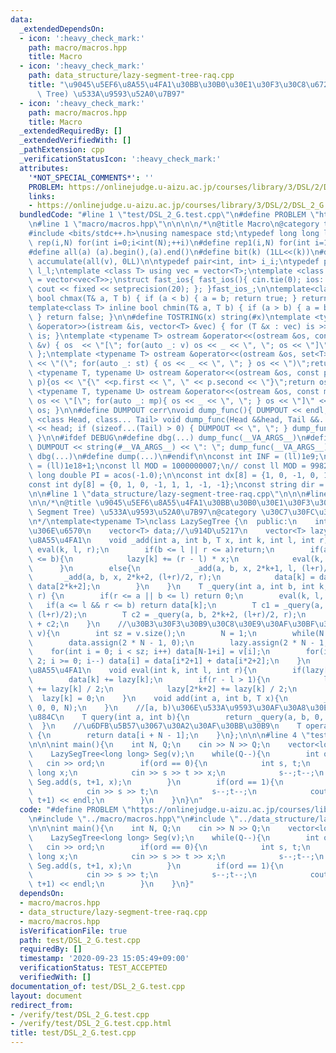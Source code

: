 ```yaml
---
data:
  _extendedDependsOn:
  - icon: ':heavy_check_mark:'
    path: macro/macros.hpp
    title: Macro
  - icon: ':heavy_check_mark:'
    path: data_structure/lazy-segment-tree-raq.cpp
    title: "\u9045\u5EF6\u8A55\u4FA1\u30BB\u30B0\u30E1\u30F3\u30C8\u6728(Lazy Segment\
      \ Tree) \u533A\u9593\u52A0\u7B97"
  - icon: ':heavy_check_mark:'
    path: macro/macros.hpp
    title: Macro
  _extendedRequiredBy: []
  _extendedVerifiedWith: []
  _pathExtension: cpp
  _verificationStatusIcon: ':heavy_check_mark:'
  attributes:
    '*NOT_SPECIAL_COMMENTS*': ''
    PROBLEM: https://onlinejudge.u-aizu.ac.jp/courses/library/3/DSL/2/DSL_2_G
    links:
    - https://onlinejudge.u-aizu.ac.jp/courses/library/3/DSL/2/DSL_2_G
  bundledCode: "#line 1 \"test/DSL_2_G.test.cpp\"\n#define PROBLEM \"https://onlinejudge.u-aizu.ac.jp/courses/library/3/DSL/2/DSL_2_G\"\
    \n#line 1 \"macro/macros.hpp\"\n\n\n\n/*\n@title Macro\n@category template\n*/\n\
    #include <bits/stdc++.h>\nusing namespace std;\ntypedef long long ll;\n#define\
    \ rep(i,N) for(int i=0;i<int(N);++i)\n#define rep1(i,N) for(int i=1;i<int(N);++i)\n\
    #define all(a) (a).begin(),(a).end()\n#define bit(k) (1LL<<(k))\n#define SUM(v)\
    \ accumulate(all(v), 0LL)\n\ntypedef pair<int, int> i_i;\ntypedef pair<ll, ll>\
    \ l_l;\ntemplate <class T> using vec = vector<T>;\ntemplate <class T> using vvec\
    \ = vector<vec<T>>;\nstruct fast_ios{ fast_ios(){ cin.tie(0); ios::sync_with_stdio(false);\
    \ cout << fixed << setprecision(20); }; }fast_ios_;\n\ntemplate<class T> inline\
    \ bool chmax(T& a, T b) { if (a < b) { a = b; return true; } return false; }\n\
    template<class T> inline bool chmin(T& a, T b) { if (a > b) { a = b; return true;\
    \ } return false; }\n\n#define TOSTRING(x) string(#x)\ntemplate <typename T> istream\
    \ &operator>>(istream &is, vector<T> &vec) { for (T &x : vec) is >> x; return\
    \ is; }\ntemplate <typename T> ostream &operator<<(ostream &os, const vector<T>\
    \ &v) { os  << \"[\"; for(auto _: v) os << _ << \", \"; os << \"]\"; return os;\
    \ };\ntemplate <typename T> ostream &operator<<(ostream &os, set<T> &st) { os\
    \ << \"(\"; for(auto _: st) { os << _ << \", \"; } os << \")\";return os;}\ntemplate\
    \ <typename T, typename U> ostream &operator<<(ostream &os, const pair< T, U >&\
    \ p){os << \"{\" <<p.first << \", \" << p.second << \"}\";return os; }\ntemplate\
    \ <typename T, typename U> ostream &operator<<(ostream &os, const map<T, U> &mp){\
    \ os << \"[\"; for(auto _: mp){ os << _ << \", \"; } os << \"]\" << endl; return\
    \ os; }\n\n#define DUMPOUT cerr\nvoid dump_func(){ DUMPOUT << endl; }\ntemplate\
    \ <class Head, class... Tail> void dump_func(Head &&head, Tail &&... tail) { DUMPOUT\
    \ << head; if (sizeof...(Tail) > 0) { DUMPOUT << \", \"; } dump_func(std::move(tail)...);\
    \ }\n\n#ifdef DEBUG\n#define dbg(...) dump_func(__VA_ARGS__)\n#define dump(...)\
    \ DUMPOUT << string(#__VA_ARGS__) << \": \"; dump_func(__VA_ARGS__)\n#else\n#define\
    \ dbg(...)\n#define dump(...)\n#endif\n\nconst int INF = (ll)1e9;\nconst ll INFLL\
    \ = (ll)1e18+1;\nconst ll MOD = 1000000007;\n// const ll MOD = 998244353;\nconst\
    \ long double PI = acos(-1.0);\n\nconst int dx[8] = {1, 0, -1, 0, 1, -1, -1, 1};\n\
    const int dy[8] = {0, 1, 0, -1, 1, 1, -1, -1};\nconst string dir = \"DRUL\";\n\
    \n\n#line 1 \"data_structure/lazy-segment-tree-raq.cpp\"\n\n\n#line 4 \"data_structure/lazy-segment-tree-raq.cpp\"\
    \n\n/*\n@title \u9045\u5EF6\u8A55\u4FA1\u30BB\u30B0\u30E1\u30F3\u30C8\u6728(Lazy\
    \ Segment Tree) \u533A\u9593\u52A0\u7B97\n@category \u30C7\u30FC\u30BF\u69CB\u9020\
    \n*/\ntemplate<typename T>\nclass LazySegTree {\n  public:\n    int N;//\u8449\
    \u306E\u6570\n    vector<T> data;//\u914D\u5217\n    vector<T> lazy;//\u9045\u5EF6\
    \u8A55\u4FA1\n    void _add(int a, int b, T x, int k, int l, int r){\n       \
    \ eval(k, l, r);\n        if(b <= l || r <= a)return;\n        if(a <= l && r\
    \ <= b){\n            lazy[k] += (r - l) * x;\n            eval(k, l, r);\n  \
    \      }\n        else{\n            _add(a, b, x, 2*k+1, l, (l+r)/2);\n     \
    \       _add(a, b, x, 2*k+2, (l+r)/2, r);\n            data[k] = data[2*k+1] +\
    \ data[2*k+2];\n        }\n    }\n    T _query(int a, int b, int k, int l, int\
    \ r) {\n        if(r <= a || b <= l) return 0;\n        eval(k, l, r);\n     \
    \   if(a <= l && r <= b) return data[k];\n        T c1 = _query(a, b, 2*k+1, l,\
    \ (l+r)/2);\n        T c2 = _query(a, b, 2*k+2, (l+r)/2, r);\n        return c1\
    \ + c2;\n    }\n    //\u30B3\u30F3\u30B9\u30C8\u30E9\u30AF\u30BF\u30FC\n    LazySegTree(vector<T>\
    \ v){\n        int sz = v.size();\n        N = 1;\n        while(N < sz)N *= 2;\n\
    \        data.assign(2 * N - 1, 0);\n        lazy.assign(2 * N - 1, 0);\n    \
    \    for(int i = 0; i < sz; i++) data[N-1+i] = v[i];\n        for(int i = N -\
    \ 2; i >= 0; i--) data[i] = data[i*2+1] + data[i*2+2];\n    }\n    //\u9045\u5EF6\
    \u8A55\u4FA1\n    void eval(int k, int l, int r){\n        if(lazy[k] == 0)return;\n\
    \        data[k] += lazy[k];\n        if(r - l > 1){\n            lazy[2*k+1]\
    \ += lazy[k] / 2;\n            lazy[2*k+2] += lazy[k] / 2;\n        }\n      \
    \  lazy[k] = 0;\n    }\n    void add(int a, int b, T x){\n        _add(a, b, x,\
    \ 0, 0, N);\n    }\n    //[a, b)\u306E\u533A\u9593\u30AF\u30A8\u30EA\u306E\u5B9F\
    \u884C\n    T query(int a, int b){\n        return _query(a, b, 0, 0, N);\n  \
    \  }\n    //\u6DFB\u5B57\u3067\u30A2\u30AF\u30BB\u30B9\n    T operator[](int i)\
    \ {\n        return data[i + N - 1];\n    }\n};\n\n\n#line 4 \"test/DSL_2_G.test.cpp\"\
    \n\n\nint main(){\n    int N, Q;\n    cin >> N >> Q;\n    vector<long long> v(N,0);\n\
    \    LazySegTree<long long> Seg(v);\n    while(Q--){\n        int ord;\n     \
    \   cin >> ord;\n        if(ord == 0){\n            int s, t;\n            long\
    \ long x;\n            cin >> s >> t >> x;\n            s--;t--;\n           \
    \ Seg.add(s, t+1, x);\n        }\n        if(ord == 1){\n            int s, t;\n\
    \            cin >> s >> t;\n            s--;t--;\n            cout << Seg.query(s,\
    \ t+1) << endl;\n        }\n    }\n}\n"
  code: "#define PROBLEM \"https://onlinejudge.u-aizu.ac.jp/courses/library/3/DSL/2/DSL_2_G\"\
    \n#include \"../macro/macros.hpp\"\n#include \"../data_structure/lazy-segment-tree-raq.cpp\"\
    \n\n\nint main(){\n    int N, Q;\n    cin >> N >> Q;\n    vector<long long> v(N,0);\n\
    \    LazySegTree<long long> Seg(v);\n    while(Q--){\n        int ord;\n     \
    \   cin >> ord;\n        if(ord == 0){\n            int s, t;\n            long\
    \ long x;\n            cin >> s >> t >> x;\n            s--;t--;\n           \
    \ Seg.add(s, t+1, x);\n        }\n        if(ord == 1){\n            int s, t;\n\
    \            cin >> s >> t;\n            s--;t--;\n            cout << Seg.query(s,\
    \ t+1) << endl;\n        }\n    }\n}"
  dependsOn:
  - macro/macros.hpp
  - data_structure/lazy-segment-tree-raq.cpp
  - macro/macros.hpp
  isVerificationFile: true
  path: test/DSL_2_G.test.cpp
  requiredBy: []
  timestamp: '2020-09-23 15:05:49+09:00'
  verificationStatus: TEST_ACCEPTED
  verifiedWith: []
documentation_of: test/DSL_2_G.test.cpp
layout: document
redirect_from:
- /verify/test/DSL_2_G.test.cpp
- /verify/test/DSL_2_G.test.cpp.html
title: test/DSL_2_G.test.cpp
---
```

